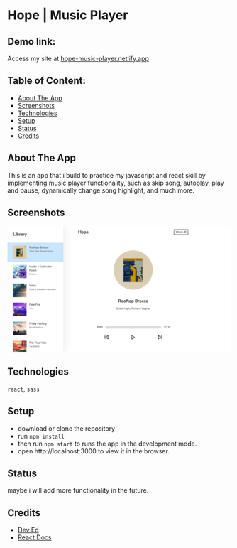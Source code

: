 # Hope | Music Player

## Demo link:
Access my site at [hope-music-player.netlify.app](hhttps://hope-music-player.netlify.app/)

## Table of Content:

- [About The App](#about-the-app)
- [Screenshots](#screenshots)
- [Technologies](#technologies)
- [Setup](#setup)
- [Status](#status)
- [Credits](#credits)

## About The App
This is an app that i build to practice my javascript and react skill by implementing music player functionality, such as skip song, autoplay, play and pause, dynamically change song highlight, and much more.

## Screenshots

![screenshot](./public/hope-music-player.png)

## Technologies
`react`, `sass`

## Setup
- download or clone the repository
- run `npm install`
- then run `npm start` to runs the app in the development mode.
- open http://localhost:3000 to view it in the browser.

## Status
maybe i will add more functionality in the future.

## Credits
- [Dev Ed](https://github.com/developedbyed)
- [React Docs](https://reactjs.org/docs/getting-started.html)